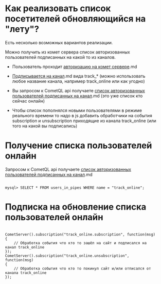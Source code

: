 
# Как реализовать  список посетителей обновляющийся на "лету"?

Есть несколько возможных вариантов реализации.
 
Можно получить из комет сервера список авторизованных пользователей подписанных на какой то из каналов.
 
  - Пользователь проходит [авторизацию на комет сервере](comet/authentication).md
  - [Подписывается на канал](comet/javascript_api#подписка_на_получение_сообщений_из_канала).md вида track_* (можно использовать любое название канала, например track_online или как угодно)
  - Вы запросом к CometQL api получаете [список авторизованных пользователей подписанных на канал](comet/cometql#таблица_users_in_pipes).md (это уже список кто сейчас онлайн)

  - Чтобы список пополнялся новыми пользователями в режиме реального времени то надо в js добавить обработчики на события subscription и unsubscription приходящие из канала track_online (или того на какой вы подписались)

# Получение списка пользователей онлайн
Запросом к CometQL api получаете [список авторизованных пользователей подписанных на канал](comet/cometql#таблица_users_in_pipes).md

```

mysql> SELECT * FROM users_in_pipes WHERE name = "track_online";

```



# Подписка на обновление списка пользователей онлайн # 

```

CometServer().subscription("track_online.subscription", function(msg)
{
    // Обработка события что кто то зашёл на сайт и подписался на канал track_online
});	
CometServer().subscription("track_online.unsubscription", function(msg)
{
    // Обработка события что кто то покинул сайт и/или отписался от канала track_online
});	

```
